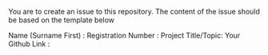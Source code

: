 You are to create an issue to this repository. The content of the issue should be based on the template below

Name (Surname First) :
Registration Number :
Project Title/Topic:
Your Github Link :
